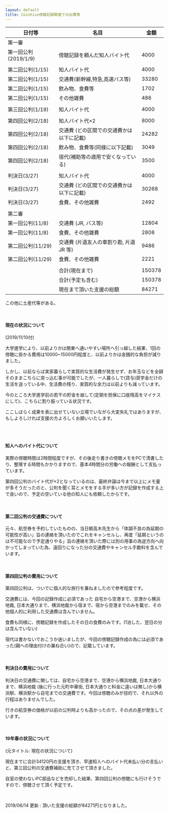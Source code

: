```yaml
---
layout: default
title: Coinhive傍聴記録関連での出費等
---
```


| 日付等               | 名目                                      | 金額   |
| -------------------- | ----------------------------------------- | ------ |
| 第一審               |                                           |        |
| 第一回公判(2019/1/9) | 傍聴記録を頼んだ知人バイト代              | 4000   |
|                      |                                           |        |
| 第二回公判(1/15)     | 知人バイト代                              | 4000   |
| 第二回公判(1/15)     | 交通費(新幹線,特急,高速バス等)            | 33280  |
| 第二回公判(1/15)     | 飲み物、食費等                            | 1702   |
| 第二回公判(1/15)     | その他雑費                                | 486    |
|                      |                                           |        |
| 第三回公判(1/19)     | 知人バイト代                              | 4000   |
|                      |                                           |        |
| 第四回公判(2/18)     | 知人バイト代×2                            | 8000   |
| 第四回公判(2/18)     | 交通費 (どの区間での交通費かは以下に記載) | 24282  |
| 第四回公判(2/18)     | 飲み物、食費等(同様に以下記載)            | 3049   |
| 第四回公判(2/18)     | 宿代(補助等の適用で安くなっている)        | 3500   |
|                      |                                           |        |
| 判決日(3/27)         | 知人バイト代                              | 4000   |
| 判決日(3/27)         | 交通費 (どの区間での交通費かは以下に記載) | 30268  |
| 判決日(3/27)         | 食費、その他雑費                          | 2492   |
|                      |                                           |        |
| 第二審               |                                           |        |
| 第一回公判(11/8)     | 交通費 (JR, バス等)                       | 12804  |
| 第一回公判(11/8)     | 食費、その他雑費                          | 2808   |
| 第二回公判(11/29)    | 交通費 (片道友人の車割り勘, 片道JR 等)    | 9486   |
| 第二回公判(11/29)    | 食費、その他雑費                          | 2221   |
|                      |                                           |        |
|                      | 合計(現在まで)                            | 150378 |
|                      | 合計(予定も含む)                          | 150378 |
|                      | 現在まで頂いた支援の総額                  | 84271  |

この他に土産代等がある。

<br/>

#### 現在の状況について

(2019/11/10付)

大学進学により、以前よりかは関東へ通いやすい場所へ引っ越した結果、1回の傍聴に掛かる費用は10000~15000円程度と、以前よりかは金銭的な負担が減りました。

しかし、以前ならば実家暮らしで実質的な生活費が発生せず、お年玉などを全額そのままこちらに突っ込む事が可能でしたが、一人暮らしで(貸与)奨学金だけの生活を送っている中、生活費の残り、実質的な余力は以前よりも減っています。

今のところ大学進学前の若干の貯金を崩して(定期を担保に口座残高をマイナスにして)、こちらに割り振っている状況です。

ここしばらく成果を表に出せていない立場でいながら大変失礼ではありますが、もしよろしければ支援の方よろしくお願いいたします。

<br/>

<br/>

#### 知人へのバイト代について

実際の傍聴時間は2時間程度ですが、その後走り書きの傍聴メモをPCで清書したり、整理する時間もかかりますので、基本4時間分の労働への報酬として支払っています。

第四回公判のバイト代が×2となっているのは、最終弁論は今まで以上にメモ量が多そうだったのと、公判を聞く耳とメモをする手が多い方が記録を作成する上で良いので、予定の空いている他の知人にも依頼したからです。



<br/>

#### 第二回公判の交通費について

元々、航空券を予約していたものの、当日朝高木先生から「体調不良の為延期の可能性が高い」旨の連絡を頂いたのでこれをキャンセルし、再度「延期というのは不可能なので予定通りやる」旨の連絡を頂いた際には別の用事の為逆方向へ向かってしまっていた為、遠回りになった分の交通費やキャンセル手数料を含んでいます。

<br/>

#### 第四回公判の費用について

第四回公判は、ついでに個人的な旅行を兼ねましたので参考程度です。

交通費には、今回の記録作成に必須であった 自宅から空港まで、空港から横浜地裁, 日本大通りまで、横浜地裁から宿まで、宿から空港までのみを載せ、その他個人的に利用した交通費は含んでいません。

食費も同様に、傍聴記録を作成したその日の食費のみです。(1泊した、翌日の分は含んでいない)

宿代は書かないでおこうか迷いましたが、今回の傍聴記録作成の為には必須であった(親への理由付けの兼ね合い)ので、記載しています。

<br/>

#### 判決日の費用について

判決日の交通費に関しては、自宅から空港まで、空港から横浜地裁, 日本大通りまで、横浜地裁 (後に行った元町中華街, 日本大通りと料金に違いは無し)から横浜駅、横浜駅から自宅までの交通費です。今回は傍聴のみが目的で、それ以外の行程はありませんでした。

行きの航空券の価格が以前の公判時よりも高かったので、その点の差が発生しています。

<br/>

#### 19年春の状況について

(元タイトル: 現在の状況について)

現在までに合計34120円の支援を頂き、早速知人へのバイト代未払い分の支払いと、第三回公判の交通費補助に充てさせて頂きました。

自室の使わないPC部品などを売却した結果、第四回公判の傍聴にも行けそうですので、傍聴させて頂く予定です。

<br/>

2019/06/14 更新 : 頂いた支援の総額が84271円となりました。

<br/>